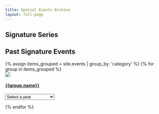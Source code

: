 ```yaml
---
title: Special Events Archive
layout: full-page
---
```


## Signature Series

<section class="grid-centered">
<div class="grid-container large">
<h2>Past Signature Events</h2>
<div class="generic-card-list">
{% assign items_grouped = site.events | group_by: 'category' %}
{% for group in items_grouped %}
<a class="generic-card" href="javascript:void(0)" aria-label="">
<div class="card-text">
<div class="image">
<img src="{{ site.baseurl }}{{ item_grouped.billboard.image }}" />
</div>
<h4 class="underline">{{group.name}}</h4>
<form action="#" class="cell large-12 yeardropdown">
<select onchange="javascript:location.href = this.value;">
<option>Select a year</option>
{% for item in group.items %}
<option value="{{ site.baseurl }}{{ item.url }}">{{ item.billboard.year }}</option>
{% endfor %}
</select>
</form>
</div>
</a>
{% endfor %}
</div>
</div>
</section>